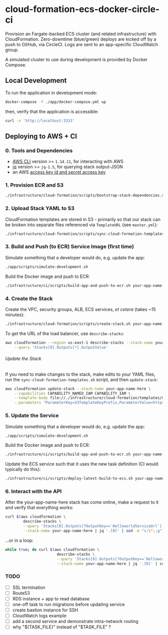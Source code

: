 # cloud-formation-ecs-docker-circle-ci

Provision an Fargate-backed ECS cluster (and related infrastructure) with 
CloudFormation. Zero-downtime (blue/green) deploys are kicked off by a push to 
GitHub, via CircleCI. Logs are sent to an app-specific CloudWatch group.

A simulated cluster to use during development is provided by Docker Compose.

## Local Development

To run the application in development mode:

```sh
docker-compose -f ./app/docker-compose.yml up
```

then, verify that the application is accessible:

```sh
curl -v 'http://localhost:3333'
```

## Deploying to AWS + CI

### 0. Tools and Dependencies

- [AWS CLI](https://github.com/aws/aws-cli) version >= `1.14.11`, for interacting with AWS
- [jq](https://github.com/stedolan/jq) version >= `jq-1.5`, for querying stack output-JSON
- an AWS [access key id and secret access key](http://docs.aws.amazon.com/general/latest/gr/managing-aws-access-keys.html)

### 1. Provision ECR and S3

```sh
./infrastructure/cloud-formation/scripts/bootstrap-stack-dependencies.sh your-app-name-here
```

### 2. Upload Stack YAML to S3

CloudFormation templates are stored in S3 - primarily so that our stack can be 
broken into separate files referenced via `TemplateURL` (see `master.yml`):

```sh
./infrastructure/cloud-formation/scripts/sync-cloud-formation-templates.sh your-app-name-here
```

### 3. Build and Push (to ECR) Service Image (first time)

Simulate something that a developer would do, e.g. update the app:

```sh
./app/scripts/simulate-development.sh
```

Build the Docker image and push to ECR:

```sh
./infrastructure/ci/scripts/build-app-and-push-to-ecr.sh your-app-name-here
```

### 4. Create the Stack

Create the VPC, security groups, ALB, ECS services, _et cetera_ (takes ~15 
minutes):

```sh
./infrastructure/cloud-formation/scripts/create-stack.sh your-app-name-here
```

To get the URL of the load balancer, use `describe-stacks`:

```sh
aws cloudformation --region us-east-1 describe-stacks --stack-name your-app-name-here \
    --query 'Stacks[0].Outputs[*].OutputValue'
```

###### Update the Stack

If you need to make changes to the stack, make edits to your YAML files, run 
the `sync-cloud-formation-templates.sh` script, and then `update-stack`:

```sh
aws cloudformation update-stack --stack-name your-app-name-here \
    --capabilities CAPABILITY_NAMED_IAM CAPABILITY_IAM \
    --template-body file://./infrastructure/cloud-formation/templates/master.yml \
    --parameters "ParameterKey=S3TemplateKeyPrefix,ParameterValue=https://s3.amazonaws.com/your-app-name-here/infrastructure/cloud-formation/templates/"
```

### 5. Update the Service

Simulate something that a developer would do, e.g. update the app:

```sh
./app/scripts/simulate-development.sh
```

Build the Docker image and push to ECR:

```sh
./infrastructure/ci/scripts/build-app-and-push-to-ecr.sh your-app-name-here
```

Update the ECS service such that it uses the new task definition (CI would typically do this):

```sh
./infrastructure/ci/scripts/deploy-latest-build-to-ecs.sh your-app-name-here
```

### 6. Interact with the API

After the your-app-name-here stack has come online, make a request to it and 
verify that everything works:

```sh
curl $(aws cloudformation \
        describe-stacks \
        --query 'Stacks[0].Outputs[?OutputKey==`HelloworldServiceUrl`].OutputValue' \
        --stack-name your-app-name-here | jq '.[0]' | sed -e "s;\";;g")
```

...or in a loop:

```sh
while true; do curl $(aws cloudformation \
                       describe-stacks \
                       --query 'Stacks[0].Outputs[?OutputKey==`HelloworldServiceUrl`].OutputValue' \
                       --stack-name your-app-name-here | jq '.[0]' | sed -e "s;\";;g"); sleep 1; done
```

### TODO

- [ ] SSL termination
- [ ] Route53
- [ ] RDS instance + app to read database
- [ ] one-off task to run migrations before updating service
- [ ] create bastion instance for SSH
- [ ] CloudWatch logs example
- [ ] add a second service and demonstrate intra-network routing
- [ ] why "${TASK_FILE}" instead of "$TASK_FILE" ?